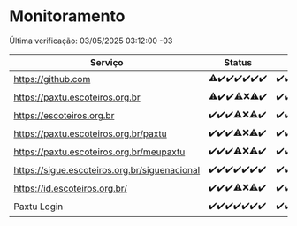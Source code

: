 # Monitoramento

Última verificação: 03/05/2025 03:12:00 -03

|Serviço|Status|Últimas 24h|
|---|---|---|
|https://github.com|<span title="2025-04-26: OK=22, Falhas=1">⚠️</span><span title="2025-04-27: OK=23">✔️</span><span title="2025-04-28: OK=22">✔️</span><span title="2025-04-29: OK=23">✔️</span><span title="2025-04-30: OK=23">✔️</span><span title="2025-05-01: OK=23">✔️</span><span title="2025-05-02: OK=5">✔️</span>|<span title="02/05/2025 03:13:00 -03 : 200">✔️</span><span title="02/05/2025 04:09:00 -03 : 200">✔️</span><span title="02/05/2025 05:12:00 -03 : 200">✔️</span><span title="02/05/2025 06:09:00 -03 : 200">✔️</span><span title="02/05/2025 07:10:00 -03 : 200">✔️</span><span title="02/05/2025 08:07:00 -03 : 200">✔️</span><span title="02/05/2025 09:17:00 -03 : 200">✔️</span><span title="02/05/2025 10:20:00 -03 : 200">✔️</span><span title="02/05/2025 11:09:00 -03 : 200">✔️</span><span title="02/05/2025 12:09:00 -03 : 200">✔️</span><span title="02/05/2025 13:11:00 -03 : 200">✔️</span><span title="02/05/2025 14:08:00 -03 : 200">✔️</span><span title="02/05/2025 15:12:00 -03 : 200">✔️</span><span title="02/05/2025 16:07:00 -03 : 200">✔️</span><span title="02/05/2025 17:10:00 -03 : 200">✔️</span><span title="02/05/2025 18:08:00 -03 : 200">✔️</span><span title="02/05/2025 19:08:00 -03 : 200">✔️</span><span title="02/05/2025 20:08:00 -03 : 200">✔️</span><span title="02/05/2025 21:44:00 -03 : 200">✔️</span><span title="02/05/2025 23:21:00 -03 : 200">✔️</span><span title="03/05/2025 00:29:00 -03 : 200">✔️</span><span title="03/05/2025 01:10:00 -03 : 200">✔️</span><span title="03/05/2025 02:09:00 -03 : 200">✔️</span><span title="03/05/2025 03:12:00 -03 : 200">✔️</span>|
|https://paxtu.escoteiros.org.br|<span title="2025-04-26: OK=22, Falhas=1">⚠️</span><span title="2025-04-27: OK=23">✔️</span><span title="2025-04-28: OK=22">✔️</span><span title="2025-04-29: OK=21, Falhas=2">⚠️</span><span title="2025-04-30: Falhas=23">❌</span><span title="2025-05-01: OK=11, Falhas=12">⚠️</span><span title="2025-05-02: OK=5">✔️</span>|<span title="02/05/2025 03:13:00 -03 : 200">✔️</span><span title="02/05/2025 04:09:00 -03 : 200">✔️</span><span title="02/05/2025 05:12:00 -03 : 200">✔️</span><span title="02/05/2025 06:09:00 -03 : 200">✔️</span><span title="02/05/2025 07:10:00 -03 : 200">✔️</span><span title="02/05/2025 08:07:00 -03 : 200">✔️</span><span title="02/05/2025 09:17:00 -03 : 200">✔️</span><span title="02/05/2025 10:20:00 -03 : 200">✔️</span><span title="02/05/2025 11:09:00 -03 : 200">✔️</span><span title="02/05/2025 12:09:00 -03 : 200">✔️</span><span title="02/05/2025 13:11:00 -03 : 200">✔️</span><span title="02/05/2025 14:08:00 -03 : 200">✔️</span><span title="02/05/2025 15:12:00 -03 : 200">✔️</span><span title="02/05/2025 16:07:00 -03 : 502">❌</span><span title="02/05/2025 17:10:00 -03 : 200">✔️</span><span title="02/05/2025 18:08:00 -03 : 200">✔️</span><span title="02/05/2025 19:08:00 -03 : 200">✔️</span><span title="02/05/2025 20:08:00 -03 : 200">✔️</span><span title="02/05/2025 21:44:00 -03 : 200">✔️</span><span title="02/05/2025 23:21:00 -03 : 200">✔️</span><span title="03/05/2025 00:29:00 -03 : 200">✔️</span><span title="03/05/2025 01:10:00 -03 : 200">✔️</span><span title="03/05/2025 02:09:00 -03 : 200">✔️</span><span title="03/05/2025 03:12:00 -03 : 200">✔️</span>|
|https://escoteiros.org.br|<span title="2025-04-26: OK=23">✔️</span><span title="2025-04-27: OK=23">✔️</span><span title="2025-04-28: OK=22">✔️</span><span title="2025-04-29: OK=22, Falhas=1">⚠️</span><span title="2025-04-30: Falhas=23">❌</span><span title="2025-05-01: OK=10, Falhas=13">⚠️</span><span title="2025-05-02: OK=5">✔️</span>|<span title="02/05/2025 03:13:00 -03 : 200">✔️</span><span title="02/05/2025 04:09:00 -03 : 200">✔️</span><span title="02/05/2025 05:12:00 -03 : 200">✔️</span><span title="02/05/2025 06:09:00 -03 : 200">✔️</span><span title="02/05/2025 07:10:00 -03 : 200">✔️</span><span title="02/05/2025 08:07:00 -03 : 200">✔️</span><span title="02/05/2025 09:17:00 -03 : 200">✔️</span><span title="02/05/2025 10:20:00 -03 : 200">✔️</span><span title="02/05/2025 11:09:00 -03 : 200">✔️</span><span title="02/05/2025 12:09:00 -03 : 200">✔️</span><span title="02/05/2025 13:11:00 -03 : 200">✔️</span><span title="02/05/2025 14:08:00 -03 : 200">✔️</span><span title="02/05/2025 15:12:00 -03 : 200">✔️</span><span title="02/05/2025 16:07:00 -03 : 200">✔️</span><span title="02/05/2025 17:10:00 -03 : 200">✔️</span><span title="02/05/2025 18:08:00 -03 : 200">✔️</span><span title="02/05/2025 19:08:00 -03 : 200">✔️</span><span title="02/05/2025 20:08:00 -03 : 200">✔️</span><span title="02/05/2025 21:44:00 -03 : 200">✔️</span><span title="02/05/2025 23:21:00 -03 : 200">✔️</span><span title="03/05/2025 00:29:00 -03 : 200">✔️</span><span title="03/05/2025 01:10:00 -03 : 200">✔️</span><span title="03/05/2025 02:09:00 -03 : 200">✔️</span><span title="03/05/2025 03:12:00 -03 : 200">✔️</span>|
|https://paxtu.escoteiros.org.br/paxtu|<span title="2025-04-26: OK=23">✔️</span><span title="2025-04-27: OK=23">✔️</span><span title="2025-04-28: OK=22">✔️</span><span title="2025-04-29: OK=22, Falhas=1">⚠️</span><span title="2025-04-30: Falhas=23">❌</span><span title="2025-05-01: OK=12, Falhas=11">⚠️</span><span title="2025-05-02: OK=5">✔️</span>|<span title="02/05/2025 03:13:00 -03 : 200">✔️</span><span title="02/05/2025 04:09:00 -03 : 200">✔️</span><span title="02/05/2025 05:12:00 -03 : 200">✔️</span><span title="02/05/2025 06:09:00 -03 : 200">✔️</span><span title="02/05/2025 07:10:00 -03 : 200">✔️</span><span title="02/05/2025 08:07:00 -03 : 200">✔️</span><span title="02/05/2025 09:17:00 -03 : 200">✔️</span><span title="02/05/2025 10:20:00 -03 : 200">✔️</span><span title="02/05/2025 11:09:00 -03 : 200">✔️</span><span title="02/05/2025 12:09:00 -03 : 200">✔️</span><span title="02/05/2025 13:11:00 -03 : 200">✔️</span><span title="02/05/2025 14:08:00 -03 : 200">✔️</span><span title="02/05/2025 15:12:00 -03 : 200">✔️</span><span title="02/05/2025 16:07:00 -03 : 502">❌</span><span title="02/05/2025 17:10:00 -03 : 200">✔️</span><span title="02/05/2025 18:08:00 -03 : 200">✔️</span><span title="02/05/2025 19:08:00 -03 : 200">✔️</span><span title="02/05/2025 20:08:00 -03 : 200">✔️</span><span title="02/05/2025 21:44:00 -03 : 200">✔️</span><span title="02/05/2025 23:21:00 -03 : 200">✔️</span><span title="03/05/2025 00:29:00 -03 : 200">✔️</span><span title="03/05/2025 01:10:00 -03 : 200">✔️</span><span title="03/05/2025 02:09:00 -03 : 200">✔️</span><span title="03/05/2025 03:12:00 -03 : 200">✔️</span>|
|https://paxtu.escoteiros.org.br/meupaxtu|<span title="2025-04-26: OK=23">✔️</span><span title="2025-04-27: OK=23">✔️</span><span title="2025-04-28: OK=22">✔️</span><span title="2025-04-29: OK=22, Falhas=1">⚠️</span><span title="2025-04-30: Falhas=23">❌</span><span title="2025-05-01: OK=9, Falhas=14">⚠️</span><span title="2025-05-02: OK=5">✔️</span>|<span title="02/05/2025 03:13:00 -03 : 200">✔️</span><span title="02/05/2025 04:09:00 -03 : 200">✔️</span><span title="02/05/2025 05:12:00 -03 : 200">✔️</span><span title="02/05/2025 06:09:00 -03 : 200">✔️</span><span title="02/05/2025 07:10:00 -03 : 200">✔️</span><span title="02/05/2025 08:07:00 -03 : 200">✔️</span><span title="02/05/2025 09:17:00 -03 : 200">✔️</span><span title="02/05/2025 10:20:00 -03 : 200">✔️</span><span title="02/05/2025 11:09:00 -03 : 200">✔️</span><span title="02/05/2025 12:09:00 -03 : 200">✔️</span><span title="02/05/2025 13:11:00 -03 : 200">✔️</span><span title="02/05/2025 14:08:00 -03 : 200">✔️</span><span title="02/05/2025 15:12:00 -03 : 200">✔️</span><span title="02/05/2025 16:07:00 -03 : 502">❌</span><span title="02/05/2025 17:10:00 -03 : 200">✔️</span><span title="02/05/2025 18:08:00 -03 : 200">✔️</span><span title="02/05/2025 19:08:00 -03 : 200">✔️</span><span title="02/05/2025 20:08:00 -03 : 200">✔️</span><span title="02/05/2025 21:44:00 -03 : 200">✔️</span><span title="02/05/2025 23:21:00 -03 : 200">✔️</span><span title="03/05/2025 00:29:00 -03 : 200">✔️</span><span title="03/05/2025 01:10:00 -03 : 200">✔️</span><span title="03/05/2025 02:09:00 -03 : 200">✔️</span><span title="03/05/2025 03:12:00 -03 : 200">✔️</span>|
|https://sigue.escoteiros.org.br/siguenacional|<span title="2025-04-26: OK=23">✔️</span><span title="2025-04-27: OK=23">✔️</span><span title="2025-04-28: OK=22">✔️</span><span title="2025-04-29: OK=23">✔️</span><span title="2025-04-30: OK=23">✔️</span><span title="2025-05-01: OK=23">✔️</span><span title="2025-05-02: OK=5">✔️</span>|<span title="02/05/2025 03:13:00 -03 : 200">✔️</span><span title="02/05/2025 04:09:00 -03 : 200">✔️</span><span title="02/05/2025 05:12:00 -03 : 200">✔️</span><span title="02/05/2025 06:09:00 -03 : 200">✔️</span><span title="02/05/2025 07:10:00 -03 : 200">✔️</span><span title="02/05/2025 08:07:00 -03 : 200">✔️</span><span title="02/05/2025 09:17:00 -03 : 200">✔️</span><span title="02/05/2025 10:20:00 -03 : 200">✔️</span><span title="02/05/2025 11:09:00 -03 : 200">✔️</span><span title="02/05/2025 12:09:00 -03 : 200">✔️</span><span title="02/05/2025 13:11:00 -03 : 200">✔️</span><span title="02/05/2025 14:08:00 -03 : 200">✔️</span><span title="02/05/2025 15:12:00 -03 : 200">✔️</span><span title="02/05/2025 16:07:00 -03 : 502">❌</span><span title="02/05/2025 17:10:00 -03 : 200">✔️</span><span title="02/05/2025 18:08:00 -03 : 200">✔️</span><span title="02/05/2025 19:08:00 -03 : 200">✔️</span><span title="02/05/2025 20:08:00 -03 : 200">✔️</span><span title="02/05/2025 21:44:00 -03 : 200">✔️</span><span title="02/05/2025 23:21:00 -03 : 200">✔️</span><span title="03/05/2025 00:29:00 -03 : 200">✔️</span><span title="03/05/2025 01:10:00 -03 : 200">✔️</span><span title="03/05/2025 02:09:00 -03 : 200">✔️</span><span title="03/05/2025 03:12:00 -03 : 200">✔️</span>|
|https://id.escoteiros.org.br/|<span title="2025-04-26: OK=23">✔️</span><span title="2025-04-27: OK=23">✔️</span><span title="2025-04-28: OK=22">✔️</span><span title="2025-04-29: OK=22, Falhas=1">⚠️</span><span title="2025-04-30: Falhas=23">❌</span><span title="2025-05-01: OK=10, Falhas=13">⚠️</span><span title="2025-05-02: OK=5">✔️</span>|<span title="02/05/2025 03:13:00 -03 : 200">✔️</span><span title="02/05/2025 04:09:00 -03 : 200">✔️</span><span title="02/05/2025 05:12:00 -03 : 200">✔️</span><span title="02/05/2025 06:10:00 -03 : 200">✔️</span><span title="02/05/2025 07:10:00 -03 : 200">✔️</span><span title="02/05/2025 08:07:00 -03 : 200">✔️</span><span title="02/05/2025 09:17:00 -03 : 200">✔️</span><span title="02/05/2025 10:20:00 -03 : 200">✔️</span><span title="02/05/2025 11:09:00 -03 : 200">✔️</span><span title="02/05/2025 12:09:00 -03 : 200">✔️</span><span title="02/05/2025 13:11:00 -03 : 200">✔️</span><span title="02/05/2025 14:08:00 -03 : 200">✔️</span><span title="02/05/2025 15:12:00 -03 : 200">✔️</span><span title="02/05/2025 16:07:00 -03 : 200">✔️</span><span title="02/05/2025 17:10:00 -03 : 200">✔️</span><span title="02/05/2025 18:08:00 -03 : 200">✔️</span><span title="02/05/2025 19:08:00 -03 : 200">✔️</span><span title="02/05/2025 20:08:00 -03 : 200">✔️</span><span title="02/05/2025 21:44:00 -03 : 200">✔️</span><span title="02/05/2025 23:21:00 -03 : 200">✔️</span><span title="03/05/2025 00:29:00 -03 : 200">✔️</span><span title="03/05/2025 01:10:00 -03 : 200">✔️</span><span title="03/05/2025 02:09:00 -03 : 200">✔️</span><span title="03/05/2025 03:12:00 -03 : 200">✔️</span>|
|Paxtu Login|<span title="2025-04-26: OK=23">✔️</span><span title="2025-04-27: OK=23">✔️</span><span title="2025-04-28: OK=22">✔️</span><span title="2025-04-29: OK=23">✔️</span><span title="2025-04-30: OK=23">✔️</span><span title="2025-05-01: OK=23">✔️</span><span title="2025-05-02: OK=5">✔️</span>|<span title="02/05/2025 03:13:00 -03 : 200">✔️</span><span title="02/05/2025 04:09:00 -03 : 200">✔️</span><span title="02/05/2025 05:12:00 -03 : 200">✔️</span><span title="02/05/2025 06:10:00 -03 : 200">✔️</span><span title="02/05/2025 07:10:00 -03 : 200">✔️</span><span title="02/05/2025 08:07:00 -03 : 200">✔️</span><span title="02/05/2025 09:17:00 -03 : 200">✔️</span><span title="02/05/2025 10:20:00 -03 : 200">✔️</span><span title="02/05/2025 11:09:00 -03 : 200">✔️</span><span title="02/05/2025 12:09:00 -03 : 200">✔️</span><span title="02/05/2025 13:11:00 -03 : 200">✔️</span><span title="02/05/2025 14:08:00 -03 : 200">✔️</span><span title="02/05/2025 15:12:00 -03 : 200">✔️</span><span title="02/05/2025 16:07:00 -03 : 502">❌</span><span title="02/05/2025 17:10:00 -03 : 200">✔️</span><span title="02/05/2025 18:08:00 -03 : 200">✔️</span><span title="02/05/2025 19:08:00 -03 : 200">✔️</span><span title="02/05/2025 20:08:00 -03 : 200">✔️</span><span title="02/05/2025 21:44:00 -03 : 200">✔️</span><span title="02/05/2025 23:21:00 -03 : 200">✔️</span><span title="03/05/2025 00:29:00 -03 : 200">✔️</span><span title="03/05/2025 01:10:00 -03 : 200">✔️</span><span title="03/05/2025 02:09:00 -03 : 200">✔️</span><span title="03/05/2025 03:12:00 -03 : 200">✔️</span>|
